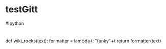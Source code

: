 # testGitt


#!python
#
def wiki_rocks(text): formatter = lambda t: "funky"+t return formatter(text)        
